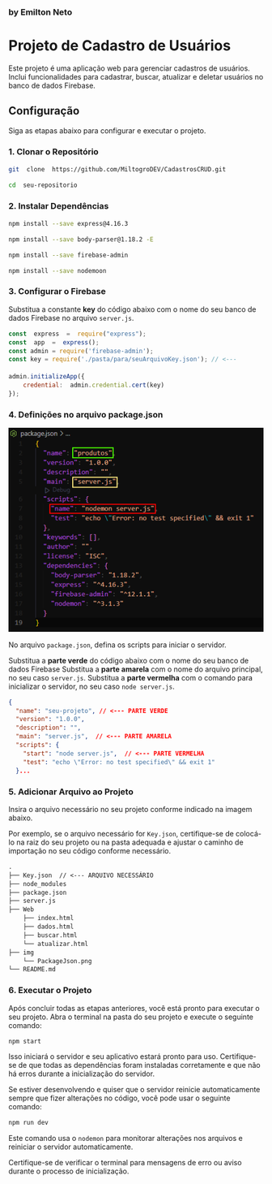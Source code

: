 ### by Emilton Neto
# Projeto de Cadastro de Usuários

Este projeto é uma aplicação web para gerenciar cadastros de usuários. Inclui funcionalidades para cadastrar, buscar, atualizar e deletar usuários no banco de dados Firebase.

## Configuração

Siga as etapas abaixo para configurar e executar o projeto.

### 1. Clonar o Repositório
 
```bash
git  clone  https://github.com/MiltogroDEV/CadastrosCRUD.git
```

```bash
cd  seu-repositorio
```

### 2. Instalar Dependências

```bash
npm install --save express@4.16.3
```
```bash
npm install --save body-parser@1.18.2 -E
```
```bash
npm install --save firebase-admin
```
```bash
npm install --save nodemoon
```

### 3. Configurar o Firebase

Substitua a constante **key** do código abaixo com o nome do seu banco de dados Firebase no arquivo `server.js`.

```javascript
const  express  =  require("express");
const  app  =  express();
const admin = require('firebase-admin');
const key = require('./pasta/para/seuArquivoKey.json'); // <---

admin.initializeApp({
	credential:  admin.credential.cert(key)
});
```

### 4. Definições no arquivo package.json

<img src="/img/PackageJson.png">

No arquivo `package.json`, defina os scripts para iniciar o servidor.

Substitua a **parte verde** do código abaixo com o nome do seu banco de dados Firebase
Substitua a **parte amarela** com o nome do arquivo principal, no seu caso `server.js`. 
Substitua a **parte vermelha** com o comando para inicializar o servidor, no seu caso `node server.js`.

```json
{
  "name": "seu-projeto", // <--- PARTE VERDE
  "version": "1.0.0",
  "description": "",
  "main": "server.js",  // <--- PARTE AMARELA
  "scripts": {
    "start": "node server.js",  // <--- PARTE VERMELHA
    "test": "echo \"Error: no test specified\" && exit 1"
  }...
  ```

### 5. Adicionar Arquivo ao Projeto

Insira o arquivo necessário no seu projeto conforme indicado na imagem abaixo.

Por exemplo, se o arquivo necessário for `Key.json`, certifique-se de colocá-lo na raiz do seu projeto ou na pasta adequada e ajustar o caminho de importação no seu código conforme necessário.

```markdown
.
├── Key.json  // <--- ARQUIVO NECESSÁRIO
├── node_modules
├── package.json
├── server.js
├── Web
    ├── index.html
    ├── dados.html
    ├── buscar.html
    └── atualizar.html
├── img
    └── PackageJson.png
└── README.md
```
### 6. Executar o Projeto

Após concluir todas as etapas anteriores, você está pronto para executar o seu projeto. Abra o terminal na pasta do seu projeto e execute o seguinte comando:

```bash
npm start
```

Isso iniciará o servidor e seu aplicativo estará pronto para uso. Certifique-se de que todas as dependências foram instaladas corretamente e que não há erros durante a inicialização do servidor.

Se estiver desenvolvendo e quiser que o servidor reinicie automaticamente sempre que fizer alterações no código, você pode usar o seguinte comando:


```bash
npm run dev
```


Este comando usa o `nodemon` para monitorar alterações nos arquivos e reiniciar o servidor automaticamente.

Certifique-se de verificar o terminal para mensagens de erro ou aviso durante o processo de inicialização.